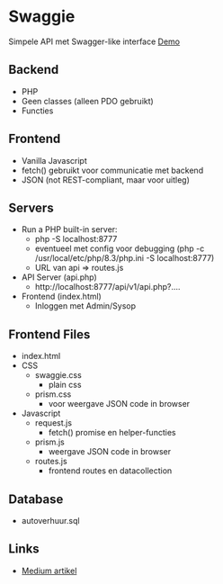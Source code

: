 # Swaggie
Simpele API met Swagger-like interface
[Demo](https://static.edutorial.nl/projecten/swaggie/)

## Backend
* PHP
* Geen classes (alleen PDO gebruikt)
* Functies

## Frontend
* Vanilla Javascript
* fetch() gebruikt voor communicatie met backend
* JSON (not REST-compliant, maar voor uitleg)

## Servers
* Run a PHP built-in server:
    * php -S localhost:8777
    * eventueel met config voor debugging (php -c /usr/local/etc/php/8.3/php.ini -S localhost:8777)
    * URL van api => routes.js
* API Server (api.php)
    * http://localhost:8777/api/v1/api.php?....
* Frontend (index.html)
    * Inloggen met Admin/Sysop

## Frontend Files
* index.html
* CSS
    * swaggie.css
        * plain css
    * prism.css
        * voor weergave JSON code in browser
* Javascript
    * request.js
        * fetch() promise en helper-functies
    * prism.js
        * weergave JSON code in browser
    * routes.js
        * frontend routes en datacollection

## Database
* autoverhuur.sql

## Links
* [Medium artikel](https://adityan150.medium.com/3-ways-to-fetch-data-from-an-api-endpoint-in-javascript-638fc4ec0ad6)

